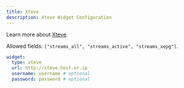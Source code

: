 ```yaml
---
title: Xteve
description: Xteve Widget Configuration
---
```


Learn more about [Xteve](https://github.com/xteve-project/xTeVe).

Allowed fields: `["streams_all", "streams_active", "streams_xepg"]`.

```yaml
widget:
  type: xteve
  url: http://xteve.host.or.ip
  username: username # optional
  password: password # optional
```
